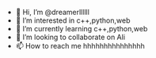 - 👋 Hi, I’m @dreamerllllll
- 👀 I’m interested in c++,python,web
- 🌱 I’m currently learning c++,python,web
- 💞️ I’m looking to collaborate on Ali
- 📫 How to reach me hhhhhhhhhhhhhhh

<!---
dreamerllllll/dreamerllllll is a ✨ special ✨ repository because its `README.md` (this file) appears on your GitHub profile.
You can click the Preview link to take a look at your changes.
--->
